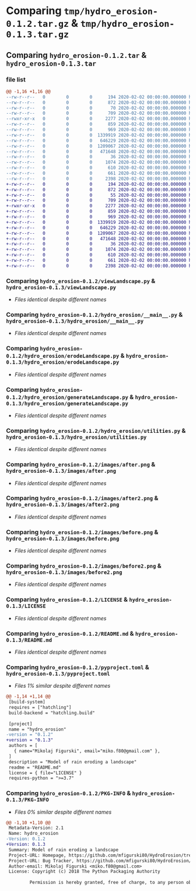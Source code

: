 # Comparing `tmp/hydro_erosion-0.1.2.tar.gz` & `tmp/hydro_erosion-0.1.3.tar.gz`

## Comparing `hydro_erosion-0.1.2.tar` & `hydro_erosion-0.1.3.tar`

### file list

```diff
@@ -1,16 +1,16 @@
--rw-r--r--   0        0        0      194 2020-02-02 00:00:00.000000 hydro_erosion-0.1.2/requirements.txt
--rw-r--r--   0        0        0      872 2020-02-02 00:00:00.000000 hydro_erosion-0.1.2/viewLandscape.py
--rw-r--r--   0        0        0       70 2020-02-02 00:00:00.000000 hydro_erosion-0.1.2/hydro_erosion/__init__.py
--rw-r--r--   0        0        0      709 2020-02-02 00:00:00.000000 hydro_erosion-0.1.2/hydro_erosion/__main__.py
--rwxr-xr-x   0        0        0     2277 2020-02-02 00:00:00.000000 hydro_erosion-0.1.2/hydro_erosion/erodeLandscape.py
--rw-r--r--   0        0        0      859 2020-02-02 00:00:00.000000 hydro_erosion-0.1.2/hydro_erosion/generateLandscape.py
--rw-r--r--   0        0        0      969 2020-02-02 00:00:00.000000 hydro_erosion-0.1.2/hydro_erosion/utilities.py
--rw-r--r--   0        0        0  1339919 2020-02-02 00:00:00.000000 hydro_erosion-0.1.2/images/after.png
--rw-r--r--   0        0        0   646229 2020-02-02 00:00:00.000000 hydro_erosion-0.1.2/images/after2.png
--rw-r--r--   0        0        0  1209067 2020-02-02 00:00:00.000000 hydro_erosion-0.1.2/images/before.png
--rw-r--r--   0        0        0   471648 2020-02-02 00:00:00.000000 hydro_erosion-0.1.2/images/before2.png
--rw-r--r--   0        0        0       36 2020-02-02 00:00:00.000000 hydro_erosion-0.1.2/.gitignore
--rw-r--r--   0        0        0     1074 2020-02-02 00:00:00.000000 hydro_erosion-0.1.2/LICENSE
--rw-r--r--   0        0        0      610 2020-02-02 00:00:00.000000 hydro_erosion-0.1.2/README.md
--rw-r--r--   0        0        0      661 2020-02-02 00:00:00.000000 hydro_erosion-0.1.2/pyproject.toml
--rw-r--r--   0        0        0     2398 2020-02-02 00:00:00.000000 hydro_erosion-0.1.2/PKG-INFO
+-rw-r--r--   0        0        0      194 2020-02-02 00:00:00.000000 hydro_erosion-0.1.3/requirements.txt
+-rw-r--r--   0        0        0      872 2020-02-02 00:00:00.000000 hydro_erosion-0.1.3/viewLandscape.py
+-rw-r--r--   0        0        0       55 2020-02-02 00:00:00.000000 hydro_erosion-0.1.3/hydro_erosion/__init__.py
+-rw-r--r--   0        0        0      709 2020-02-02 00:00:00.000000 hydro_erosion-0.1.3/hydro_erosion/__main__.py
+-rwxr-xr-x   0        0        0     2277 2020-02-02 00:00:00.000000 hydro_erosion-0.1.3/hydro_erosion/erodeLandscape.py
+-rw-r--r--   0        0        0      859 2020-02-02 00:00:00.000000 hydro_erosion-0.1.3/hydro_erosion/generateLandscape.py
+-rw-r--r--   0        0        0      969 2020-02-02 00:00:00.000000 hydro_erosion-0.1.3/hydro_erosion/utilities.py
+-rw-r--r--   0        0        0  1339919 2020-02-02 00:00:00.000000 hydro_erosion-0.1.3/images/after.png
+-rw-r--r--   0        0        0   646229 2020-02-02 00:00:00.000000 hydro_erosion-0.1.3/images/after2.png
+-rw-r--r--   0        0        0  1209067 2020-02-02 00:00:00.000000 hydro_erosion-0.1.3/images/before.png
+-rw-r--r--   0        0        0   471648 2020-02-02 00:00:00.000000 hydro_erosion-0.1.3/images/before2.png
+-rw-r--r--   0        0        0       36 2020-02-02 00:00:00.000000 hydro_erosion-0.1.3/.gitignore
+-rw-r--r--   0        0        0     1074 2020-02-02 00:00:00.000000 hydro_erosion-0.1.3/LICENSE
+-rw-r--r--   0        0        0      610 2020-02-02 00:00:00.000000 hydro_erosion-0.1.3/README.md
+-rw-r--r--   0        0        0      661 2020-02-02 00:00:00.000000 hydro_erosion-0.1.3/pyproject.toml
+-rw-r--r--   0        0        0     2398 2020-02-02 00:00:00.000000 hydro_erosion-0.1.3/PKG-INFO
```

### Comparing `hydro_erosion-0.1.2/viewLandscape.py` & `hydro_erosion-0.1.3/viewLandscape.py`

 * *Files identical despite different names*

### Comparing `hydro_erosion-0.1.2/hydro_erosion/__main__.py` & `hydro_erosion-0.1.3/hydro_erosion/__main__.py`

 * *Files identical despite different names*

### Comparing `hydro_erosion-0.1.2/hydro_erosion/erodeLandscape.py` & `hydro_erosion-0.1.3/hydro_erosion/erodeLandscape.py`

 * *Files identical despite different names*

### Comparing `hydro_erosion-0.1.2/hydro_erosion/generateLandscape.py` & `hydro_erosion-0.1.3/hydro_erosion/generateLandscape.py`

 * *Files identical despite different names*

### Comparing `hydro_erosion-0.1.2/hydro_erosion/utilities.py` & `hydro_erosion-0.1.3/hydro_erosion/utilities.py`

 * *Files identical despite different names*

### Comparing `hydro_erosion-0.1.2/images/after.png` & `hydro_erosion-0.1.3/images/after.png`

 * *Files identical despite different names*

### Comparing `hydro_erosion-0.1.2/images/after2.png` & `hydro_erosion-0.1.3/images/after2.png`

 * *Files identical despite different names*

### Comparing `hydro_erosion-0.1.2/images/before.png` & `hydro_erosion-0.1.3/images/before.png`

 * *Files identical despite different names*

### Comparing `hydro_erosion-0.1.2/images/before2.png` & `hydro_erosion-0.1.3/images/before2.png`

 * *Files identical despite different names*

### Comparing `hydro_erosion-0.1.2/LICENSE` & `hydro_erosion-0.1.3/LICENSE`

 * *Files identical despite different names*

### Comparing `hydro_erosion-0.1.2/README.md` & `hydro_erosion-0.1.3/README.md`

 * *Files identical despite different names*

### Comparing `hydro_erosion-0.1.2/pyproject.toml` & `hydro_erosion-0.1.3/pyproject.toml`

 * *Files 1% similar despite different names*

```diff
@@ -1,14 +1,14 @@
 [build-system]
 requires = ["hatchling"]
 build-backend = "hatchling.build"
 
 [project]
 name = "hydro_erosion"
-version = "0.1.2"
+version = "0.1.3"
 authors = [
   { name="Mikolaj Figurski", email="miko.f80@gmail.com" },
 ]
 description = "Model of rain eroding a landscape"
 readme = "README.md"
 license = { file="LICENSE" }
 requires-python = ">=3.7"
```

### Comparing `hydro_erosion-0.1.2/PKG-INFO` & `hydro_erosion-0.1.3/PKG-INFO`

 * *Files 0% similar despite different names*

```diff
@@ -1,10 +1,10 @@
 Metadata-Version: 2.1
 Name: hydro_erosion
-Version: 0.1.2
+Version: 0.1.3
 Summary: Model of rain eroding a landscape
 Project-URL: Homepage, https://github.com/mfigurski80/HydroErosion/tree/master
 Project-URL: Bug Tracker, https://github.com/mfigurski80/HydroErosion/issues
 Author-email: Mikolaj Figurski <miko.f80@gmail.com>
 License: Copyright (c) 2018 The Python Packaging Authority
         
         Permission is hereby granted, free of charge, to any person obtaining a copy
```

